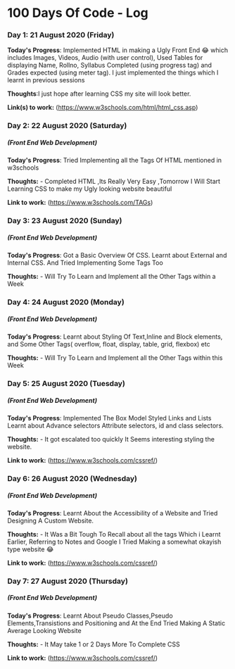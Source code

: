 # 100 Days Of Code - Log

### Day 1:  21 August 2020 (Friday)
[comment]:##### (Front End Web Development)

**Today's Progress**: Implemented HTML in making a Ugly Front End 😂 which includes Images, Videos, Audio (with user control), Used Tables for displaying Name, Rollno, Syllabus Completed (using progress tag) and Grades expected (using meter tag). I just implemented the things which I learnt in previous sessions

**Thoughts**:I just hope after learning CSS my site will look better.

**Link(s) to work:** 
 (https://www.w3schools.com/html/html_css.asp)
### Day 2: 22 August 2020 (Saturday)
##### (Front End Web Development)

**Today's Progress**: 
Tried Implementing all the Tags Of HTML mentioned in w3schools

**Thoughts:** - Completed HTML ,Its Really Very Easy ,Tomorrow I Will Start Learning CSS to make my Ugly looking website beautiful

**Link to work:** (https://www.w3schools.com/TAGs)
### Day 3: 23 August 2020 (Sunday)
##### (Front End Web Development)

**Today's Progress**: 
 Got a Basic Overview Of CSS.
Learnt about External and Internal CSS. And Tried Implementing Some Tags Too

**Thoughts:** - Will Try To Learn and Implement all the Other Tags within a Week

### Day 4: 24 August 2020 (Monday)
##### (Front End Web Development)

**Today's Progress**: 
 Learnt about Styling Of Text,Inline and Block elements, and Some Other Tags( overflow, float, display, table, grid, flexbox) etc

**Thoughts:** - Will Try To Learn and Implement all the Other Tags within this Week

### Day 5: 25 August 2020 (Tuesday)
##### (Front End Web Development)

**Today's Progress**: 
Implemented The Box Model
Styled Links and Lists
Learnt about Advance selectors  Attribute selectors, id and class selectors. 

**Thoughts:** - It got escalated too quickly It Seems interesting styling the website.

**Link to work:** (https://www.w3schools.com/cssref/)
### Day 6: 26 August 2020 (Wednesday)
##### (Front End Web Development)

**Today's Progress**: 
Learnt About the Accessibility of a Website and Tried Designing A Custom Website. 

**Thoughts:** - It Was a Bit Tough To Recall about all the tags Which i Learnt Earlier, Referring to Notes and Google I Tried Making a somewhat okayish type website 😂

**Link to work:** (https://www.w3schools.com/cssref/)
### Day 7: 27 August 2020 (Thursday)
##### (Front End Web Development)

**Today's Progress**: 
Learnt About Pseudo Classes,Pseudo Elements,Transistions and Positioning and At the End Tried Making A Static Average Looking Website

**Thoughts:** - It May take 1 or 2 Days More To Complete CSS

**Link to work:** (https://www.w3schools.com/cssref/)


